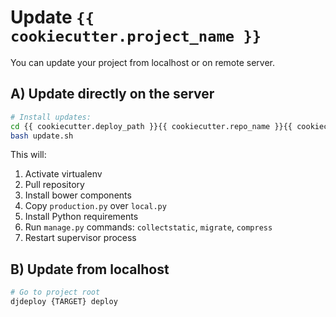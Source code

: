 # Update `{{ cookiecutter.project_name }}`

You can update your project from localhost or on remote server.

## A) Update directly on the server ##

```bash
# Install updates:
cd {{ cookiecutter.deploy_path }}{{ cookiecutter.repo_name }}{{ cookiecutter.app_subdirectory_in_deploy_path }}
bash update.sh
```

This will:

1. Activate virtualenv
2. Pull repository
3. Install bower components
4. Copy `production.py` over `local.py`
5. Install Python requirements
6. Run `manage.py` commands: `collectstatic`, `migrate`, `compress`
7. Restart supervisor process


## B) Update from localhost ##

```bash
# Go to project root
djdeploy {TARGET} deploy
```
